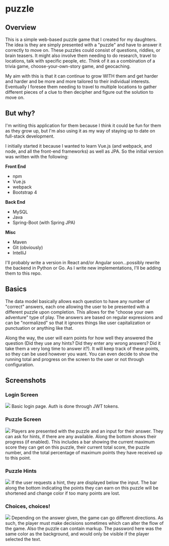 # puzzle

## Overview
This is a simple web-based puzzle game that I created for my daughters. The idea is they are simply presented with a "puzzle" and have to answer it correctly to move on. These puzzles could consist of questions, riddles, or brain teasers. It might also involve them needing to do research, travel to locations, talk with specific people, etc. Think of it as a combination of a trivia game, choose-your-own-story game, and geocaching.  

My aim with this is that it can continue to grow WITH them and get harder and harder and be more and more tailored to their individual interests. Eventually I foresee them needing to travel to multiple locations to gather different pieces of a clue to then decipher and figure out the solution to move on.

## But why?
I'm writing this application for them because I think it could be fun for them as they grow up, but I'm also using it as my way of staying up to date on full-stack development.

I initially started it because I wanted to learn Vue.js (and webpack, and node, and all the front-end frameworks) as well as JPA. So the initial version was written with the following:

**Front End**
* npm
* Vue.js
* webpack
* Bootstrap 4

**Back End**
* MySQL
* Java
* Spring-Boot (with Spring JPA)

**Misc**
* Maven
* Git (obviously)
* IntelliJ

I'll probably write a version in React and/or Angular soon...possibly rewrite the backend in Python or Go. As I write new implementations, I'll be adding them to this repo.

## Basics
The data model basically allows each question to have any number of "correct" answers, each one allowing the user to be presented with a different puzzle upon completion. This allows for the "choose your own adventure" type of play. The answers are based on regular expressions and can be "normalized" so that it ignores things like user capitalization or punctuation or anything like that.

Along the way, the user will earn points for how well they answered the question (Did they use any hints? Did they enter any wrong answers? Did it take them a very long time to answer it?). It will keep track of these points, so they can be used however you want. You can even decide to show the running total and progress on the screen to the user or not through configuration.

## Screenshots

### Login Screen
![][login]
Basic login page. Auth is done through JWT tokens.

### Puzzle Screen
![][puzzle]
Players are presented with the puzzle and an input for their answer. They can ask for hints, if there are any available. Along the bottom shows their progress (if enabled). This includes a bar showing the current maximum score they can get on this puzzle, their current total score, the puzzle number, and the total percentage of maximum points they have received up to this point.

### Puzzle Hints
![][hints]
If the user requests a hint, they are displayed below the input. The bar along the bottom indicating the points they can earn on this puzzle will be shortened and change color if too many points are lost. 

### Choices, choices!
![][choice]
Depending on the answer given, the game can go different directions. As such, the player must make decisions sometimes which can alter the flow of the game. Also the puzzle can contain markup. The password here was the same color as the background, and would only be visible if the player selected the text. 

[login]: ./doc/images/login.png
[puzzle]: ./doc/images/puzzle1.png
[hints]: ./doc/images/puzzle_hints1.png
[choice]: ./doc/images/puzzle_choice1.png
